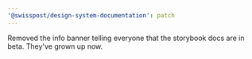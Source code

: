 ```yaml
---
'@swisspost/design-system-documentation': patch
---
```


Removed the info banner telling everyone that the storybook docs are in beta. They've grown up now.
